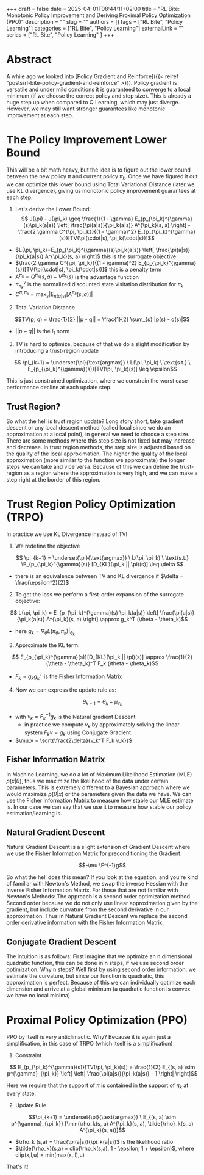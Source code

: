 +++ 
draft = false
date = 2025-04-01T08:44:11+02:00
title = "RL Bite: Monotonic Policy Improvement and Deriving Proximal Policy Optimization (PPO)"
description = ""
slug = ""
authors = []
tags = ["RL Bite", "Policy Learning"]
categories = ["RL Bite", "Policy Learning"]
externalLink = ""
series = ["RL Bite", "Policy Learning" ]
+++

# Abstract

A while ago we looked into [Policy Gradient and Reinforce]({{< relref "posts/rl-bite-policy-gradient-and-reinforce" >}}). Policy gradient is versatile and under mild conditions it is guaranteed to converge to a local minimum (if we choose the correct policy and step size). This is already a huge step up when compared to Q Learning, which may just diverge. However, we may still want stronger guarantees like monotonic improvement at each step.

# The Policy Improvement Lower Bound

This will be a bit math heavy, but the idea is to figure out the lower bound between the new policy $\pi$ and current policy $\pi_k$. Once we have figured it out we can optimize this lower bound using Total Variational Distance (later we use KL divergence), giving us monotonic policy improvement guarantees at each step.

1. Let's derive the Lower Bound:
$$ J(\pi) - J(\pi_k) \geq \frac{1}{1 - \gamma} E_{p_{\pi_k}^{\gamma}(s)\pi_k(a|s)} \left[ \frac{\pi(a|s)}{\pi_k(a|s)} A^{\pi_k}(s, a) \right] - \frac{2 \gamma C^{\pi, \pi_k}}{(1 - \gamma)^2} E_{p_{\pi_k}^{\gamma}(s)}[TV(\pi(\cdot|s), \pi_k(\cdot|s))]$$

- $L(\pi, \pi_k)=E_{p_{\pi_k}^{\gamma}(s)\pi_k(a|s)} \left[ \frac{\pi(a|s)}{\pi_k(a|s)} A^{\pi_k}(s, a) \right]$ this is the surrogate objective
- $\frac{2 \gamma C^{\pi, \pi_k}}{(1 - \gamma)^2} E_{p_{\pi_k}^{\gamma}(s)}[TV(\pi(\cdot|s), \pi_k(\cdot|s))]$ this is a penalty term
- $A^{\pi_k} = Q^{\pi_k}(s,a) - V^{\pi_k}(s)$  is the advantage function
- $\pi^{\gamma}_{\pi_k}$ is the normalized discounted state visitation distribution for $\pi_k$
- $C^{\pi, \pi_k} = \max_s |E_{\pi(a|s)}[A^{\pi_k}(s, a)]|$ 

2. Total Variation Distance

$$TV(p, q) = \frac{1}{2} ||p - q|| = \frac{1}{2} \sum_{s} |p(s) - q(s)|$$
- $||p-q||$  is the $l_1$ norm

3. TV is hard to optimize, because of that we do a slight modification by introducing a trust-region update

$$ \pi_{k+1} = \underset{\pi}{\text{argmax}} \ L(\pi, \pi_k) \ \text{s.t.} \ E_{p_{\pi_k}^{\gamma}(s)}[TV(\pi, \pi_k)(s)] \leq \epsilon$$

This is just constrained optimization, where we constrain the worst case performance decline at each update step.

## Trust Region?
So what the hell is trust region update? Long story short, take gradient descent or any local descent method (called local since we do an approximation at a local point), in general we need to choose a step size. There are some methods where this step size is not fixed but may increase and decrease. In trust region methods, the step size is adjusted based on the quality of the local approximation. The higher the quality of the local approximation (more similar to the function we approximate) the longer steps we can take and vice versa. Because of this we can define the trust-region as a region where the approximation is very high, and we can make a step right at the border of this region.


# Trust Region Policy Optimization (TRPO)

In practice we use KL Divergence instead of TV! 

1. We redefine the objective

$$ \pi_{k+1} = \underset{\pi}{\text{argmax}} \ L(\pi, \pi_k) \ \text{s.t.} \E_{p_{\pi_k}^{\gamma}(s)} [D_{KL}(\pi_k || \pi)(s)] \leq \delta $$

- there is an equivalence between TV and KL divergence if $\delta = \frac{\epsilon^2}{2}$

2. To get the loss we perform a first-order expansion of the surrogate objective:

$$ L(\pi, \pi_k) = E_{p_{\pi_k}^{\gamma}(s) \pi_k(a|s)} \left[ \frac{\pi(a|s)}{\pi_k(a|s)} A^{\pi_k}(s, a) \right] \approx g_k^T (\theta - \theta_k)$$

- here $g_k = \nabla_{\theta}L(\pi_{\theta}, \pi_{k})|_{\theta_k}$

3. Approximate the KL term:

$$ E_{p_{\pi_k}^{\gamma}(s)}[D_{KL}(\pi_k || \pi)(s)] \approx \frac{1}{2} (\theta - \theta_k)^T F_k (\theta - \theta_k)$$
- $F_k = g_kg_k^T$ is the Fisher Information Matrix

4. Now we can express the update rule as:

$$ \theta_{k+1} = \theta_k + \mu_ v_k$$
- with $v_k = F_k^{-1}g_k$ is the Natural gradient Descent
    - in practice we compute $v_k$ by approximately solving the linear system $F_k v = g_k$ using Conjugate Gradient
- $\mu_v = \sqrt{\frac{2\delta}{v_k^T F_k v_k}}$

## Fisher Information Matrix
In Machine Learning, we do a lot of Maximum Likelihood Estimation (MLE) $p(x|\theta)$, thus we maximize the likelihood of the data under certain parameters. This is extremely different to a Bayesian approach where we would maximize $p(\theta|x)$ or the parameters given the data we have. We can use the Fisher Information Matrix to measure how stable our MLE estimate is. In our case we can say that we use it to measure how stable our policy estimation/learning is.
## Natural Gradient Descent
Natural Gradient Descent is a slight extension of Gradient Descent where we use the Fisher Information Matrix for preconditioning the Gradient.

$$-\mu \F^{-1}g$$

So what the hell does this mean? If you look at the equation, and you're kind of familiar with Newton's Method, we swap the inverse Hessian with the inverse Fisher Information Matrix. For those that are not familiar with Newton's Methods: The approach is a second order optimization method. Second order because we do not only use linear approximation given by the gradient, but include curvature from the second derivative in our approximation. Thus in Natural Gradient Descent we replace the second order derivative information with the Fisher Information Matrix. 

## Conjugate Gradient Descent
The intuition is as follows: First imagine that we optimize an n dimensional quadratic function, this can be done in n steps, if we use second order optimization. Why n steps? Well first by using second order information, we estimate the curvature, but since our function is quadratic, this approximation is perfect. Because of this we can individually optimize each dimension and arrive at a global minimum (a quadratic function is convex we have no local minima).

# Proximal Policy Optimization (PPO)

PPO by itself is very anticlimactic. Why? Because it is again just a simplification, in this case of TRPO (which itself is a simplification)

1. Constraint

$$ E_{p_{\pi_k}^{\gamma}(s)}[TV(\pi, \pi_k)(s)] = \frac{1}{2} E_{(s, a) \sim p^{\gamma}_{\pi_k}} \left[ \left| \frac{\pi(a|s)}{\pi_k(a|s)} - 1 \right| \right]$$

Here we require that the support of $\pi$ is contained in the support of $\pi_k$ at every state.

2. Update Rule

$$\pi_{k+1} = \underset{\pi}{\text{argmax}} \ E_{(s, a) \sim p^{\gamma}_{\pi_k}} [\min(\rho_k(s, a) A^{\pi_k}(s, a), \tilde{\rho}_k(s, a) A^{\pi_k}(s, a))]$$
- $\rho_k (s,a) = \frac{\pi(a|s)}{\pi_k(a|s)}$ is the likelihood ratio
- $\tilde{\rho_k}(s,a) = clip(\rho_k(s,a), 1 - \epsilon, 1 + \epsilon)$, where clip(x,l,u) = min(max(x, l),u)

That's it!

